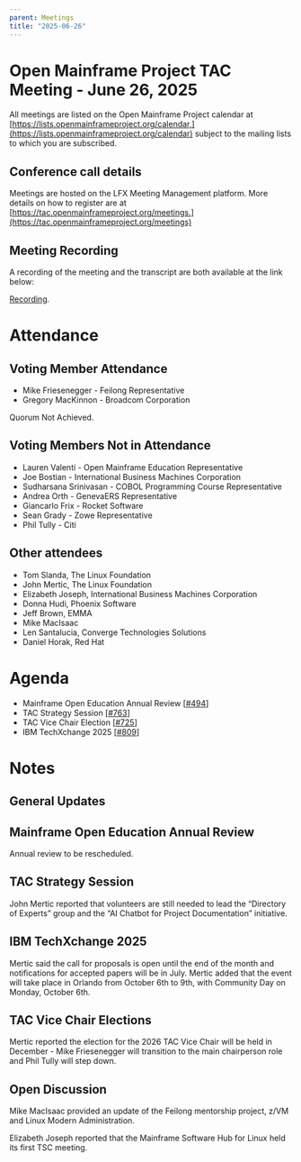 ```yaml
---
parent: Meetings
title: "2025-06-26"
---
```


# Open Mainframe Project TAC Meeting - June 26, 2025

All meetings are listed on the Open Mainframe Project calendar at [https://lists.openmainframeproject.org/calendar,](https://lists.openmainframeproject.org/calendar) subject to the mailing lists to which you are subscribed.

## Conference call details

Meetings are hosted on the LFX Meeting Management platform. More details on how to register are at [https://tac.openmainframeproject.org/meetings.](https://tac.openmainframeproject.org/meetings)

## Meeting Recording

A recording of the meeting and the transcript are both available at the link below:

[Recording](https://zoom.us/rec/play/4lXURzlUCcCMwx-CyDGSbmEFdZY0pukkWfMJB6NWLEy3BNlRmYIJdWg7HDh0XX5--SuYqZDuceyzaBHk.XWr8i0LOachNMyTn?eagerLoadZvaPages=sidemenu.billing.plan_management&accessLevel=meeting&canPlayFromShare=true&from=share_recording_detail&continueMode=true&componentName=rec-play&originRequestUrl=https%3A%2F%2Fzoom.us%2Frec%2Fshare%2FJCLwssrr0RORI9xQEB2meYNttp_a53ge1KCxMJE5vPc5yHElMByRtV-eChRQRbWm.FvHKEiJFGrSzDMgp).

# Attendance

## Voting Member Attendance

* Mike Friesenegger - Feilong Representative
* Gregory MacKinnon - Broadcom Corporation

Quorum Not Achieved.

## Voting Members Not in Attendance

* Lauren Valenti - Open Mainframe Education Representative
* Joe Bostian - International Business Machines Corporation
* Sudharsana Srinivasan - COBOL Programming Course Representative
* Andrea Orth - GenevaERS Representative
* Giancarlo Frix - Rocket Software
* Sean Grady - Zowe Representative
* Phil Tully - Citi

## Other attendees

* Tom Slanda, The Linux Foundation
* John Mertic, The Linux Foundation
* Elizabeth Joseph, International Business Machines Corporation
* Donna Hudi, Phoenix Software
* Jeff Brown, EMMA
* Mike MacIsaac
* Len Santalucia, Converge Technologies Solutions
* Daniel Horak, Red Hat

# Agenda

* Mainframe Open Education Annual Review [[#494](https://github.com/orgs/openmainframeproject/projects/21/views/1?pane=issue&itemId=43110856&issue=openmainframeproject%7Ctac%7C494)]
* TAC Strategy Session [[#763](https://github.com/orgs/openmainframeproject/projects/21/views/1?pane=issue&itemId=95733699&issue=openmainframeproject%7Ctac%7C763)]
* TAC Vice Chair Election [[#725](https://github.com/orgs/openmainframeproject/projects/21/views/1?pane=issue&itemId=85535845&issue=openmainframeproject%7Ctac%7C725)]
* IBM TechXchange 2025 [[#809](https://github.com/orgs/openmainframeproject/projects/21/views/1?pane=issue&itemId=101643770&issue=openmainframeproject%7Ctac%7C809)]

# Notes

## General Updates

## Mainframe Open Education Annual Review

Annual review to be rescheduled.

## TAC Strategy Session

John Mertic reported that volunteers are still needed to lead the “Directory of Experts” group and the “AI Chatbot for Project Documentation” initiative.

## IBM TechXchange 2025

Mertic said the call for proposals is open until the end of the month and notifications for accepted papers will be in July. Mertic added that the event will take place in Orlando from October 6th to 9th, with Community Day on Monday, October 6th.

## TAC Vice Chair Elections

Mertic reported the election for the 2026 TAC Vice Chair will be held in December - Mike Friesenegger will transition to the main chairperson role and Phil Tully will step down.

## Open Discussion

Mike MacIsaac provided an update of the Feilong mentorship project, z/VM and Linux Modern Administration.

Elizabeth Joseph reported that the Mainframe Software Hub for Linux held its first TSC meeting.
